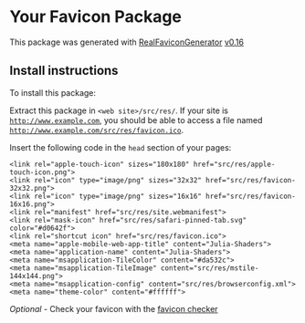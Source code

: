 # Your Favicon Package

This package was generated with [RealFaviconGenerator](https://realfavicongenerator.net/) [v0.16](https://realfavicongenerator.net/change_log#v0.16)

## Install instructions

To install this package:

Extract this package in <code>&lt;web site&gt;/src/res/</code>. If your site is <code>http://www.example.com</code>, you should be able to access a file named <code>http://www.example.com/src/res/favicon.ico</code>.

Insert the following code in the `head` section of your pages:

    <link rel="apple-touch-icon" sizes="180x180" href="src/res/apple-touch-icon.png">
    <link rel="icon" type="image/png" sizes="32x32" href="src/res/favicon-32x32.png">
    <link rel="icon" type="image/png" sizes="16x16" href="src/res/favicon-16x16.png">
    <link rel="manifest" href="src/res/site.webmanifest">
    <link rel="mask-icon" href="src/res/safari-pinned-tab.svg" color="#d0642f">
    <link rel="shortcut icon" href="src/res/favicon.ico">
    <meta name="apple-mobile-web-app-title" content="Julia-Shaders">
    <meta name="application-name" content="Julia-Shaders">
    <meta name="msapplication-TileColor" content="#da532c">
    <meta name="msapplication-TileImage" content="src/res/mstile-144x144.png">
    <meta name="msapplication-config" content="src/res/browserconfig.xml">
    <meta name="theme-color" content="#ffffff">

*Optional* - Check your favicon with the [favicon checker](https://realfavicongenerator.net/favicon_checker)
